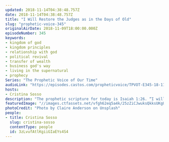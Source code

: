 ```yaml
---
updated: 2018-11-14T04:38:48.757Z
date: 2018-11-14T04:38:48.757Z
title: "I Will Restore the Judges as in the Days of Old"
slug: "prophetic-voice-345"
originalAirDate: 2018-11-09T18:00:00.000Z
episodeNumber: 345
keywords:
- kingdom of god
- kingdom principles
- relationship with god
- political revival
- transfer of wealth
- business god's way
- living in the supernatural
- prophecy
Series: "The Prophetic Voice of Our Time"
audioLink: "https://episodes.castos.com/propheticvoice/TPVOT-E345-18-11-10-11-I-Will-Restore-the-Judges-as-in-the-days-of-Old.mp3"
hosts:
- Cristina Sosso
description: "The prophetic scripture for today is Isaiah 1:26. “I will restore your judges as in the days of old…” Most of us Christians have heard about Deborah, Gideon, Samson, and Jephthah in the book of Judges. And this is a prophecy to us today: not only that, God is going to restore the righteous judges as in the days of old in our present time. Now that the midterm election is over, we can look forward to God’s move in our days. Last week’s broadcast had a prophecy shared for the United States of America. Political revival is going to manifest if God’s people unite and vote for righteousness. And at the same time, the transfer of wealth, influence and affluence will manifest, and... \n"
featuredImage: "//images.ctfassets.net/vfgh62eq5a4k/25zZiCJwuksQkksUKgUwwi/6e52a4b95a6d129d3b65219800360f76/claire-anderson-60670-unsplash.jpg"
photoCredit: "Photo by Claire Anderson on Unsplash"
people:
- title: Cristina Sosso
  slug: cristina-sosso
  contentType: people
  id: 3zLvufAtlKgiiGIaEYs4S4
---
```

